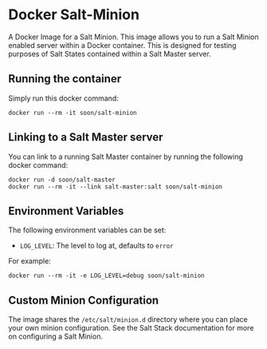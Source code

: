 # Docker Salt-Minion

A Docker Image for a Salt Minion. This image allows you to run a Salt Minion
enabled server within a Docker container. This is designed for testing purposes
of Salt States contained within a Salt Master server.

## Running the container

Simply run this docker command:

    docker run --rm -it soon/salt-minion

## Linking to a Salt Master server

You can link to a running Salt Master container by running the following
docker command:

    docker run -d soon/salt-master
    docker run --rm -it --link salt-master:salt soon/salt-minion

## Environment Variables

The following environment variables can be set:

* `LOG_LEVEL`: The level to log at, defaults to `error`

For example:

    docker run --rm -it -e LOG_LEVEL=debug soon/salt-minion

## Custom Minion Configuration

The image shares the `/etc/salt/minion.d` directory where you can place your
own minion configuration. See the Salt Stack documentation for more on
configuring a Salt Minion.

